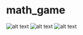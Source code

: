 # math_game

![alt text](screen/1.png "1st image")
![alt text](screen/2.png "1st image")
![alt text](screen/3.png "1st image")
